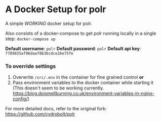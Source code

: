 # A Docker Setup for polr

A simple *WORKING* docker setup for polr.

Also consists of a docker-compose to get polr running locally in a single step: `docker-compose up`

**Default username**: `polr`
**Default password**: `polr` 
**Default api key**: `7789835af06daaf863bcdce26e75fe`

### To override settings

1. Overwrite `/src/.env` in the container for fine grained control
**or**
2. Pass environment variables to the docker container while starting it (This doesn't seem to be working currently. https://blog.doismellburning.co.uk/environment-variables-in-nginx-config/)

For more detailed docs, refer to the original fork: https://github.com/cydrobolt/polr
